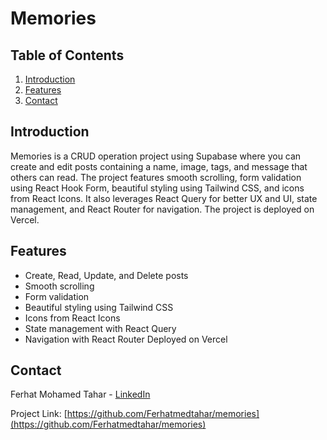 # Memories

## Table of Contents

1. [Introduction](#introduction)
2. [Features](#features)
3. [Contact](#contact)

## Introduction

Memories is a CRUD operation project using Supabase where you can create and edit posts containing a name, image, tags, and message that others can read. The project features smooth scrolling, form validation using React Hook Form, beautiful styling using Tailwind CSS, and icons from React Icons. It also leverages React Query for better UX and UI, state management, and React Router for navigation. The project is deployed on Vercel.

## Features

- Create, Read, Update, and Delete posts
- Smooth scrolling
- Form validation
- Beautiful styling using Tailwind CSS
- Icons from React Icons
- State management with React Query
- Navigation with React Router
  Deployed on Vercel

## Contact

Ferhat Mohamed Tahar - [LinkedIn](https://linkedin.com/in/ferhat-taher-839672267)

Project Link: [https://github.com/Ferhatmedtahar/memories](https://github.com/Ferhatmedtahar/memories)
